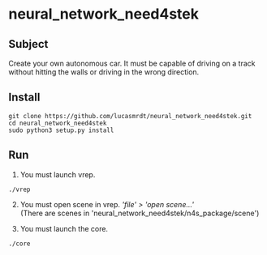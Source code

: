 # neural_network_need4stek

## Subject
Create your own autonomous car. It must be capable of driving on a track
without hitting the walls or driving in the wrong direction.

## Install
```
git clone https://github.com/lucasmrdt/neural_network_need4stek.git
cd neural_network_need4stek
sudo python3 setup.py install
```

## Run
1. You must launch vrep.
```
./vrep
```

2. You must open scene in vrep.
  *'file' > 'open scene...'*  
  (There are scenes in 'neural_network_need4stek/n4s_package/scene')  

3. You must launch the core.
```
./core
```
